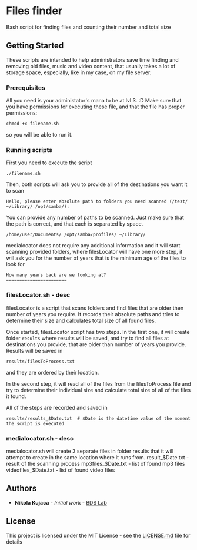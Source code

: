 # Files finder
Bash script for finding files and counting their number and  total size

## Getting Started

These scripts are intended to help administrators save time finding and removing old files, music and video content, that usually takes a lot of storage space, especially, like in my case, on my file server.

### Prerequisites

All you need is your administator's mana to be at lvl 3. :D
Make sure that you have permissions for executing these file, and that the file has proper permissions:

```
chmod +x filename.sh
```
so you will be able to run it.

### Running scripts

First you need to execute the script
```
./filename.sh
```
Then, both scripts will ask you to provide all of the destinations you want it to scan
```
Hello, please enter absolute path to folders you need scanned (/test/ ~/Library/ /opt/samba/):
```
You can provide any number of paths to be scanned. Just make sure that the path is correct, and that each is separated by space.
```
/home/user/Documents/ /opt/samba/profiles/ ~/Library/
```

medialocator does not require any additional information and it will start scanning provided folders, where filesLocator will have one more step, it will ask you for the number of years that is the minimum age of the files to look for
```
How many years back are we looking at?
=======================
```

### filesLocator.sh - desc

filesLocator is a script that scans folders and find files that are older then number of years you require. It records their absolute paths and tries to determine their size and calculates total size of all found files.

Once started, filesLocator script has two steps.
In the first one, it will create folder `results` where results will be saved, and try to find all files at destinations you provide, that are older than number of years you provide.
Results will be saved in
```
results/filesToProcess.txt
```
and they are ordered by their location.

In the second step, it will read all of the files from the filesToProcess file and try to determine their individual size and calculate total size of all of the files it found.

All of the steps are recorded and saved in
```
results/results_$Date.txt  # $Date is the datetime value of the moment the script is executed
```


### medialocator.sh - desc

medialocator.sh will create 3 separate files in folder results that it will attempt to create in the same location where it runs from.
result_$Date.txt - result of the scanning process
mp3files_$Date.txt - list of found mp3 files
videofiles_$Date.txt - list of found video files




## Authors

* **Nikola Kujaca** - *Initial work* - [BDS Lab](http://www.bdslab.info)


## License

This project is licensed under the MIT License - see the [LICENSE.md](LICENSE.md) file for details
